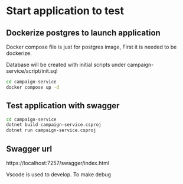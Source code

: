 # Start application to test

## Dockerize postgres to launch application

Docker compose file is just for postgres image, First it is needed to be dockerize.

Database will be created with initial scripts under campaign-service/script/init.sql

```bash
cd campaign-service
docker compose up -d
```

## Test application with swagger

```bash
cd campaign-service
dotnet build campaign-service.csproj
dotnet run campaign-service.csproj
```

## Swagger url

https://localhost:7257/swagger/index.html

Vscode is used to develop. To make debug
